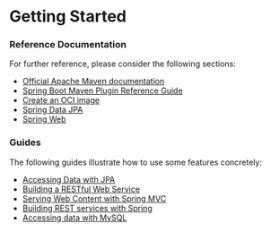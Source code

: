 # Getting Started

### Reference Documentation
For further reference, please consider the following sections:

* [Official Apache Maven documentation](https://maven.apache.org/guides/index.html)
* [Spring Boot Maven Plugin Reference Guide](https://docs.spring.io/spring-boot/docs/3.0.12/maven-plugin/reference/html/)
* [Create an OCI image](https://docs.spring.io/spring-boot/docs/3.0.12/maven-plugin/reference/html/#build-image)
* [Spring Data JPA](https://docs.spring.io/spring-boot/docs/3.0.12/reference/htmlsingle/index.html#data.sql.jpa-and-spring-data)
* [Spring Web](https://docs.spring.io/spring-boot/docs/3.0.12/reference/htmlsingle/index.html#web)

### Guides
The following guides illustrate how to use some features concretely:

* [Accessing Data with JPA](https://spring.io/guides/gs/accessing-data-jpa/)
* [Building a RESTful Web Service](https://spring.io/guides/gs/rest-service/)
* [Serving Web Content with Spring MVC](https://spring.io/guides/gs/serving-web-content/)
* [Building REST services with Spring](https://spring.io/guides/tutorials/rest/)
* [Accessing data with MySQL](https://spring.io/guides/gs/accessing-data-mysql/)

